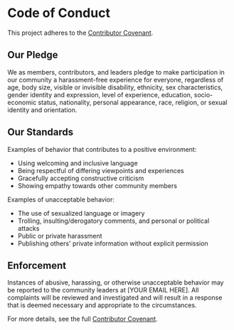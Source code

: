 # Code of Conduct

This project adheres to the [Contributor Covenant](https://www.contributor-covenant.org/version/2/1/code_of_conduct/).

## Our Pledge
We as members, contributors, and leaders pledge to make participation in our community a harassment-free experience for everyone, regardless of age, body size, visible or invisible disability, ethnicity, sex characteristics, gender identity and expression, level of experience, education, socio-economic status, nationality, personal appearance, race, religion, or sexual identity and orientation.

## Our Standards
Examples of behavior that contributes to a positive environment:
- Using welcoming and inclusive language
- Being respectful of differing viewpoints and experiences
- Gracefully accepting constructive criticism
- Showing empathy towards other community members

Examples of unacceptable behavior:
- The use of sexualized language or imagery
- Trolling, insulting/derogatory comments, and personal or political attacks
- Public or private harassment
- Publishing others' private information without explicit permission

## Enforcement
Instances of abusive, harassing, or otherwise unacceptable behavior may be reported to the community leaders at [YOUR EMAIL HERE]. All complaints will be reviewed and investigated and will result in a response that is deemed necessary and appropriate to the circumstances.

For more details, see the full [Contributor Covenant](https://www.contributor-covenant.org/version/2/1/code_of_conduct/). 